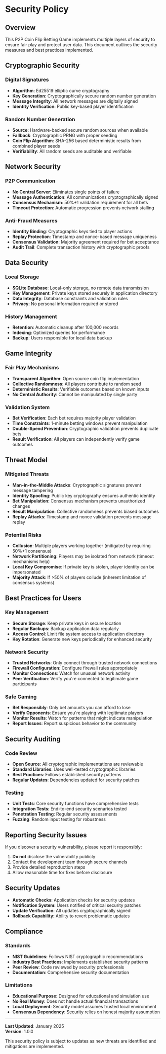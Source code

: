 # Security Policy

## Overview

This P2P Coin Flip Betting Game implements multiple layers of security to ensure fair play and protect user data. This document outlines the security measures and best practices implemented.

## Cryptographic Security

### Digital Signatures
- **Algorithm**: Ed25519 elliptic curve cryptography
- **Key Generation**: Cryptographically secure random number generation
- **Message Integrity**: All network messages are digitally signed
- **Identity Verification**: Public key-based player identification

### Random Number Generation
- **Source**: Hardware-backed secure random sources when available
- **Fallback**: Cryptographic PRNG with proper seeding
- **Coin Flip Algorithm**: SHA-256 based deterministic results from combined player seeds
- **Verifiability**: All random seeds are auditable and verifiable

## Network Security

### P2P Communication
- **No Central Server**: Eliminates single points of failure
- **Message Authentication**: All communications cryptographically signed
- **Consensus Mechanism**: 50%+1 validation requirement for all bets
- **Timeout Protection**: Automatic progression prevents network stalling

### Anti-Fraud Measures
- **Identity Binding**: Cryptographic keys tied to player actions
- **Replay Protection**: Timestamp and nonce-based message uniqueness
- **Consensus Validation**: Majority agreement required for bet acceptance
- **Audit Trail**: Complete transaction history with cryptographic proofs

## Data Security

### Local Storage
- **SQLite Database**: Local-only storage, no remote data transmission
- **Key Management**: Private keys stored securely in application directory
- **Data Integrity**: Database constraints and validation rules
- **Privacy**: No personal information required or stored

### History Management
- **Retention**: Automatic cleanup after 100,000 records
- **Indexing**: Optimized queries for performance
- **Backup**: Users responsible for local data backup

## Game Integrity

### Fair Play Mechanisms
- **Transparent Algorithm**: Open source coin flip implementation
- **Collective Randomness**: All players contribute to random seed
- **Deterministic Results**: Verifiable outcomes based on known inputs
- **No Central Authority**: Cannot be manipulated by single party

### Validation System
- **Bet Verification**: Each bet requires majority player validation
- **Time Constraints**: 1-minute betting windows prevent manipulation
- **Double-Spend Prevention**: Cryptographic validation prevents duplicate bets
- **Result Verification**: All players can independently verify game outcomes

## Threat Model

### Mitigated Threats
- **Man-in-the-Middle Attacks**: Cryptographic signatures prevent message tampering
- **Identity Spoofing**: Public key cryptography ensures authentic identity
- **Bet Manipulation**: Consensus mechanism prevents unauthorized changes
- **Result Manipulation**: Collective randomness prevents biased outcomes
- **Replay Attacks**: Timestamp and nonce validation prevents message replay

### Potential Risks
- **Collusion**: Multiple players working together (mitigated by requiring 50%+1 consensus)
- **Network Partitioning**: Players may be isolated from network (timeout mechanisms help)
- **Local Key Compromise**: If private key is stolen, player identity can be impersonated
- **Majority Attack**: If >50% of players collude (inherent limitation of consensus systems)

## Best Practices for Users

### Key Management
- **Secure Storage**: Keep private keys in secure location
- **Regular Backups**: Backup application data regularly
- **Access Control**: Limit file system access to application directory
- **Key Rotation**: Generate new keys periodically for enhanced security

### Network Security
- **Trusted Networks**: Only connect through trusted network connections
- **Firewall Configuration**: Configure firewall rules appropriately
- **Monitor Connections**: Watch for unusual network activity
- **Peer Verification**: Verify you're connected to legitimate game participants

### Safe Gaming
- **Bet Responsibly**: Only bet amounts you can afford to lose
- **Verify Opponents**: Ensure you're playing with legitimate players
- **Monitor Results**: Watch for patterns that might indicate manipulation
- **Report Issues**: Report suspicious behavior to the community

## Security Auditing

### Code Review
- **Open Source**: All cryptographic implementations are reviewable
- **Standard Libraries**: Uses well-tested cryptographic libraries
- **Best Practices**: Follows established security patterns
- **Regular Updates**: Dependencies updated for security patches

### Testing
- **Unit Tests**: Core security functions have comprehensive tests
- **Integration Tests**: End-to-end security scenarios tested
- **Penetration Testing**: Regular security assessments
- **Fuzzing**: Random input testing for robustness

## Reporting Security Issues

If you discover a security vulnerability, please report it responsibly:

1. **Do not** disclose the vulnerability publicly
2. Contact the development team through secure channels
3. Provide detailed reproduction steps
4. Allow reasonable time for fixes before disclosure

## Security Updates

- **Automatic Checks**: Application checks for security updates
- **Notification System**: Users notified of critical security patches
- **Update Verification**: All updates cryptographically signed
- **Rollback Capability**: Ability to revert problematic updates

## Compliance

### Standards
- **NIST Guidelines**: Follows NIST cryptographic recommendations
- **Industry Best Practices**: Implements established security patterns
- **Peer Review**: Code reviewed by security professionals
- **Documentation**: Comprehensive security documentation

### Limitations
- **Educational Purpose**: Designed for educational and simulation use
- **No Real Money**: Does not handle actual financial transactions
- **Local Deployment**: Security model assumes trusted local environment
- **Consensus Dependency**: Security relies on honest majority assumption

---

**Last Updated**: January 2025  
**Version**: 1.0.0

This security policy is subject to updates as new threats are identified and mitigations are implemented.